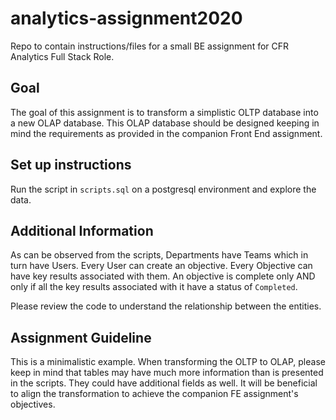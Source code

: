 # analytics-assignment2020
Repo to contain instructions/files for a small BE assignment for CFR Analytics Full Stack Role.

## Goal
The goal of this assignment is to transform a simplistic OLTP database into a new OLAP database. This
OLAP database should be designed keeping in mind the requirements as provided in the companion Front End assignment.

## Set up instructions
Run the script in `scripts.sql` on a postgresql environment and explore the data.

## Additional Information
As can be observed from the scripts, Departments have Teams which in turn have Users. Every User can create an objective.
Every Objective can have key results associated with them. An objective is complete only AND only if all the key results
associated with it have a status of `Completed`.

Please review the code to understand the relationship between the entities.

## Assignment Guideline
This is a minimalistic example. When transforming the OLTP to OLAP, please keep in mind that tables may have much more information
than is presented in the scripts. They could have additional fields as well. It will be beneficial to align the transformation to 
achieve the companion FE assignment's objectives.